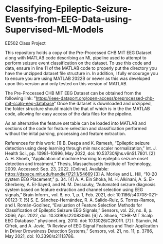 # Classifying-Epileptic-Seizure-Events-from-EEG-Data-using-Supervised-ML-Models
EE502 Class Project

This repository holds a copy of the Pre-Processed CHB MIT EEG Dataset along with MATLAB code describing an ML pipeline used to attempt to perform seizure event classification on the dataset. To use this code and data, ensure in line 11 of the MATLAB code to properly put the directory you have the unzipped dataset file structure in. In addition, I fully encourage you to ensure you are using MATLAB 2022B or newer as this was developed upon this version and only tested on this version of MATLAB.

The Pre-Processed CHB MIT EEG Dataset can be obtained from the following link: "https://ieee-dataport.org/open-access/preprocessed-chb-mit-scalp-eeg-database"
Once the dataset is downloaded and unzipped, the folder structure should match the that of which is in the the MATLAB code, allowing for easy access of the data files for the pipeline.

As an alternative the feature set table can be loaded into MATLAB and sections of the code for feature selection and classification performed without the inital parsing, processing and feature extraction.

References for this work:
[1]	B. Deepa and K. Ramesh, “Epileptic seizure detection using deep learning through min max scaler normalization,” Int. J. Health Sci., pp. 10981–10996, May 2022, doi: 10.53730/ijhs.v6nS1.7801.
[2]	A. H. Shoeb, “Application of machine learning to epileptic seizure onset detection and treatment,” Thesis, Massachusetts Institute of Technology, 2009. Accessed: Sep. 23, 2022. [Online]. Available: https://dspace.mit.edu/handle/1721.1/54669
[3]	A. Morley and L. Hill, “10-20 system EEG Placement,” p. 34.
[4]	A. A. Ein Shoka, M. H. Alkinani, A. S. El-Sherbeny, A. El-Sayed, and M. M. Dessouky, “Automated seizure diagnosis system based on feature extraction and channel selection using EEG signals,” Brain Inform., vol. 8, no. 1, p. 1, Feb. 2021, doi: 10.1186/s40708-021-00123-7.
[5]	S. E. Sánchez-Hernández, R. A. Salido-Ruiz, S. Torres-Ramos, and I. Román-Godínez, “Evaluation of Feature Selection Methods for Classification of Epileptic Seizure EEG Signals,” Sensors, vol. 22, no. 8, p. 3066, Apr. 2022, doi: 10.3390/s22083066.
[6]	A. Shoeb, “CHB-MIT Scalp EEG Database.” physionet.org, 2010. doi: 10.13026/C2K01R.
[7]	I. Stancin, M. Cifrek, and A. Jovic, “A Review of EEG Signal Features and Their Application in Driver Drowsiness Detection Systems,” Sensors, vol. 21, no. 11, p. 3786, May 2021, doi: 10.3390/s21113786.

